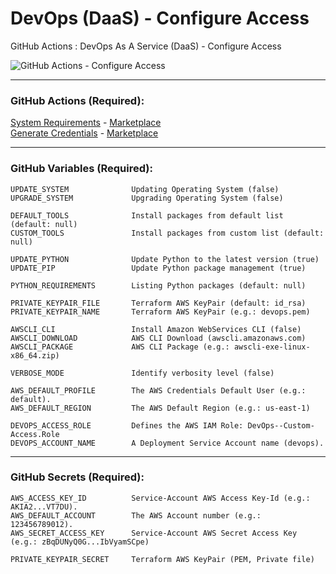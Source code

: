 # DevOps (DaaS) - Configure Access
GitHub Actions : DevOps As A Service (DaaS) - Configure Access

![GitHub Actions - Configure Access](https://github.com/emvaldes/configure-access/workflows/GitHub%20Actions%20-%20Configure%20Access/badge.svg)

---
### GitHub Actions (Required):

[System Requirements](https://github.com/emvaldes/system-requirements) -
[Marketplace](https://github.com/marketplace/actions/system-requirements)
<br/>
[Generate Credentials](https://github.com/emvaldes/generate-credentials) - [Marketplace](https://github.com/marketplace/actions/generate-credentials)

---
### GitHub Variables (Required):

```console
UPDATE_SYSTEM              Updating Operating System (false)
UPGRADE_SYSTEM             Upgrading Operating System (false)

DEFAULT_TOOLS              Install packages from default list (default: null)
CUSTOM_TOOLS               Install packages from custom list (default: null)

UPDATE_PYTHON              Update Python to the latest version (true)
UPDATE_PIP                 Update Python package management (true)

PYTHON_REQUIREMENTS        Listing Python packages (default: null)

PRIVATE_KEYPAIR_FILE       Terraform AWS KeyPair (default: id_rsa)
PRIVATE_KEYPAIR_NAME       Terraform AWS KeyPair (e.g.: devops.pem)

AWSCLI_CLI                 Install Amazon WebServices CLI (false)
AWSCLI_DOWNLOAD            AWS CLI Download (awscli.amazonaws.com)
AWSCLI_PACKAGE             AWS CLI Package (e.g.: awscli-exe-linux-x86_64.zip)

VERBOSE_MODE               Identify verbosity level (false)
```
```console
AWS_DEFAULT_PROFILE        The AWS Credentials Default User (e.g.: default).
AWS_DEFAULT_REGION         The AWS Default Region (e.g.: us-east-1)

DEVOPS_ACCESS_ROLE         Defines the AWS IAM Role: DevOps--Custom-Access.Role
DEVOPS_ACCOUNT_NAME        A Deployment Service Account name (devops).
```
---
### GitHub Secrets (Required):

```console
AWS_ACCESS_KEY_ID          Service-Account AWS Access Key-Id (e.g.: AKIA2...VT7DU).
AWS_DEFAULT_ACCOUNT        The AWS Account number (e.g.: 123456789012).
AWS_SECRET_ACCESS_KEY      Service-Account AWS Secret Access Key (e.g.: zBqDUNyQ0G...IbVyamSCpe)

PRIVATE_KEYPAIR_SECRET     Terraform AWS KeyPair (PEM, Private file)
```
